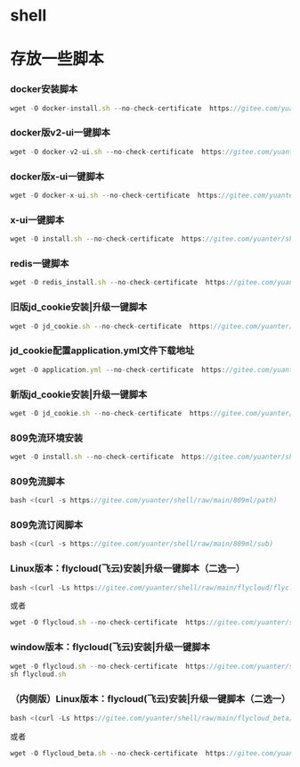 # shell
# 存放一些脚本

### docker安装脚本
```javascript
wget -O docker-install.sh --no-check-certificate  https://gitee.com/yuanter/shell/raw/main/docker-install.sh;chmod +x *sh;bash docker-install.sh
```

### docker版v2-ui一键脚本
```javascript
wget -O docker-v2-ui.sh --no-check-certificate  https://gitee.com/yuanter/shell/raw/main/docker-v2-ui.sh;chmod +x *sh;bash docker-v2-ui.sh
```

### docker版x-ui一键脚本
```javascript
wget -O docker-x-ui.sh --no-check-certificate  https://gitee.com/yuanter/shell/raw/main/docker-x-ui.sh;chmod +x *sh;bash docker-x-ui.sh
```


### x-ui一键脚本
```javascript
wget -O install.sh --no-check-certificate  https://gitee.com/yuanter/shell/raw/main/x-ui/install.sh;chmod +x *sh;bash install.sh
```


### redis一键脚本
```javascript
wget -O redis_install.sh --no-check-certificate  https://gitee.com/yuanter/shell/raw/main/redis_install.sh;chmod +x *sh;bash redis_install.sh
```


### 旧版jd_cookie安装|升级一键脚本
```javascript
wget -O jd_cookie.sh --no-check-certificate  https://gitee.com/yuanter/shell/raw/main/jd_cookie/old_jd_cookie.sh;chmod +x *sh;bash jd_cookie.sh
```


### jd_cookie配置application.yml文件下载地址
```javascript
wget -O application.yml --no-check-certificate  https://gitee.com/yuanter/shell/raw/main/jd_cookie/application.yml
```


### 新版jd_cookie安装|升级一键脚本
```javascript
wget -O jd_cookie.sh --no-check-certificate  https://gitee.com/yuanter/shell/raw/main/jd_cookie/jd_cookie.sh;chmod +x *sh;bash jd_cookie.sh
```


### 809免流环境安装
```javascript
wget -O install.sh --no-check-certificate  https://gitee.com/yuanter/shell/raw/main/809ml/install.sh;chmod +x *sh;bash install.sh
```


### 809免流脚本
```javascript
bash <(curl -s https://gitee.com/yuanter/shell/raw/main/809ml/path)
```


### 809免流订阅脚本
```javascript
bash <(curl -s https://gitee.com/yuanter/shell/raw/main/809ml/sub)
```


### Linux版本：flycloud(飞云)安装|升级一键脚本（二选一）
```javascript
bash <(curl -Ls https://gitee.com/yuanter/shell/raw/main/flycloud/flycloud.sh)
```
或者
```javascript
wget -O flycloud.sh --no-check-certificate  https://gitee.com/yuanter/shell/raw/main/flycloud/flycloud.sh;chmod +x *sh;bash flycloud.sh
```

### window版本：flycloud(飞云)安装|升级一键脚本
```javascript
wget -O flycloud.sh --no-check-certificate  https://gitee.com/yuanter/shell/raw/main/flycloud/flycloud_win.sh
sh flycloud.sh
```


### （内侧版）Linux版本：flycloud(飞云)安装|升级一键脚本（二选一）
```javascript
bash <(curl -Ls https://gitee.com/yuanter/shell/raw/main/flycloud_beta/flycloud_beta.sh)
```
或者
```javascript
wget -O flycloud_beta.sh --no-check-certificate  https://gitee.com/yuanter/shell/raw/main/flycloud_beta/flycloud_beta.sh;chmod +x *sh;bash flycloud_beta.sh
```